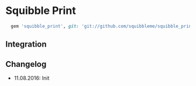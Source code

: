 # Squibble Print

```ruby
  gem 'squibble_print', git: 'git://github.com/squibbleme/squibble_print.git'
```

## Integration

## Changelog

* 11.08.2016: Init
